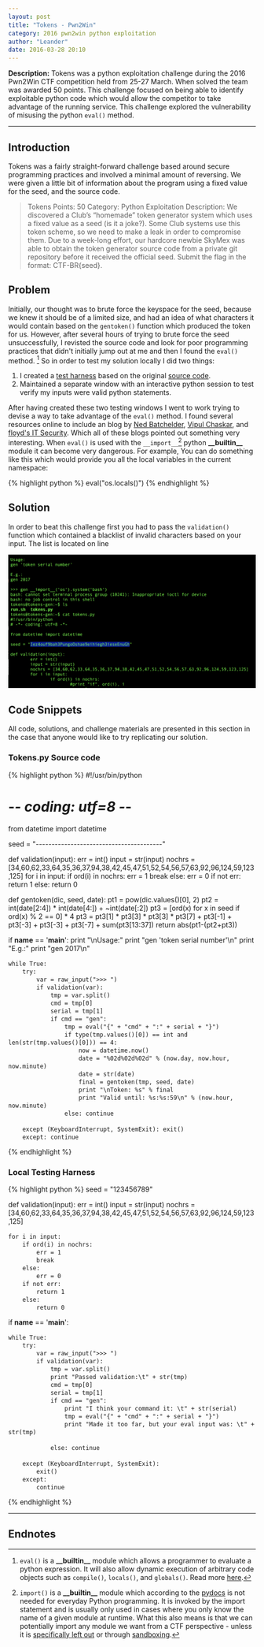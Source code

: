 ```yaml
---
layout: post
title: "Tokens - Pwn2Win"
category: 2016 pwn2win python exploitation
author: "Leander"
date: 2016-03-28 20:10
---
```


<strong>Description:</strong> Tokens was a python exploitation challenge during the 2016 Pwn2Win CTF competition held from 25-27 March. When solved the team was awarded 50 points. This challenge focused on being able to identify exploitable python code which would allow the competitor to take advantage of the running service. This challenge explored the vulnerability of misusing the python ```eval()``` method.

<!--break-->

------

## Introduction

Tokens was a fairly straight-forward challenge based around secure programming practices and involved a minimal amount of reversing. We were given a little bit of information about the program using a fixed value for the seed, and the source code.

> Tokens
> Points: 50
> Category: Python Exploitation
> Description:
>We discovered a Club’s “homemade” token generator system which uses a fixed value as a seed (is it a joke?). Some Club systems use this token scheme, so we need to make a leak in order to compromise them. Due to a week-long effort, our hardcore newbie SkyMex was able to obtain the token generator source code from a private git repository before it received the official seed.
>Submit the flag in the format: CTF-BR{seed}.

## Problem

Initially, our thought was to brute force the keyspace for the seed, because we knew it should be of a limited size, and had an idea of what characters it would contain based on the ```gentoken()``` function which produced the token for us. However, after several hours of trying to brute force the seed unsuccessfully, I revisted the source code and look for poor programming practices that didn't initially jump out at me and then I found the ```eval()``` method. [^1] So in order to test my solution locally I did two things:

1. I created a [test harness](#testharness) based on the original [source code](#source).
2. Maintained a separate window with an interactive python session to test verify my inputs were valid python statements.

After having created these two testing windows I went to work trying to devise a way to take advantage of the ```eval()``` method. I found several resources online to include an blog by [Ned Batchelder](http://nedbatchelder.com/blog/201206/eval_really_is_dangerous.html), [Vipul Chaskar](http://vipulchaskar.blogspot.com/2012/10/exploiting-eval-function-in-python.html), and [floyd's IT Security](http://www.floyd.ch/?p=584). Which all of these blogs pointed out something very interesting. When ```eval()``` is used with the ```__import__```[^2] python  __\_\_builtin\_\___ module it can become very dangerous. For example, You can do something like this which would provide you all the local variables in the current namespace:


{% highlight python %}
eval("os.locals()")
{% endhighlight %}


## Solution
In order to beat this challenge first you had to pass the ```validation()``` function which contained a blacklist of invalid characters based on your input. The list is located on line

![solution](/images/2016-Pwn2Win/tokens-solution.png)

## Code Snippets

All code, solutions, and challenge materials are presented in this section in the case that anyone would like to try replicating our solution.

### <a name="source">Tokens.py Source code</a>

{% highlight python %}
#!/usr/bin/python
# -*- coding: utf=8 -*-

from datetime import datetime

seed = "----------------------------------------"

def validation(input):
	err = int()
	input = str(input)
	nochrs = [34,60,62,33,64,35,36,37,94,38,42,45,47,51,52,54,56,57,63,92,96,124,59,123,125]
	for i in input:
		if ord(i) in nochrs:
			err = 1
			break
		else:
			err = 0
	if not err: return 1
	else: return 0

def gentoken(dic, seed, date):
	pt1 = pow(dic.values()[0], 2)
	pt2 = int(date[2:4]) * int(date[4:]) + ~int(date[:2])
	pt3 = [ord(x) for x in seed if ord(x) % 2 == 0] * 4
	pt3 = pt3[1] * pt3[3] * pt3[3] * pt3[7] + pt3[-1] + pt3[-3] + pt3[-3] + pt3[-7] + sum(pt3[13:37])
	return abs(pt1-(pt2+pt3))


if __name__ == '__main__':
	print "\nUsage:"
	print "gen 'token serial number'\n"
	print "E.g.:"
	print "gen 2017\n"

	while True:
		try:
			var = raw_input(">>> ")
			if validation(var):
				tmp = var.split()
				cmd = tmp[0]
				serial = tmp[1]
				if cmd == "gen":
					tmp = eval("{" + "cmd" + ":" + serial + "}")
					if type(tmp.values()[0]) == int and len(str(tmp.values()[0])) == 4:
						now = datetime.now()
						date = "%02d%02d%02d" % (now.day, now.hour, now.minute)
						date = str(date)
						final = gentoken(tmp, seed, date)
						print "\nToken: %s" % final
						print "Valid until: %s:%s:59\n" % (now.hour, now.minute)
					else: continue

		except (KeyboardInterrupt, SystemExit): exit()
		except: continue
{% endhighlight %}


### <a name="testharness">Local Testing Harness</a>


{% highlight python %}
seed = "123456789"

def validation(input):
    err = int()
    input = str(input)
    nochrs = [34,60,62,33,64,35,36,37,94,38,42,45,47,51,52,54,56,57,63,92,96,124,59,123,125]

    for i in input:
        if ord(i) in nochrs:
        	err = 1
        	break
        else:
        	err = 0
        if not err:
            return 1
        else:
            return 0

if __name__ == '__main__':

    while True:
        try:
            var = raw_input(">>> ")
            if validation(var):
                tmp = var.split()
                print "Passed validation:\t" + str(tmp)
                cmd = tmp[0]
                serial = tmp[1]
                if cmd == "gen":
                    print "I think your command it: \t" + str(serial)
                    tmp = eval("{" + "cmd" + ":" + serial + "}")
                    print "Made it too far, but your eval input was: \t" + str(tmp)

                else: continue

        except (KeyboardInterrupt, SystemExit):
            exit()
        except:
            continue
{% endhighlight %}

------

## Endnotes

[^1]: ```eval()``` is a __\_\_builtin\_\___ module which allows a programmer to evaluate a python expression. It will also allow dynamic execution of arbitrary code objects such as ```compile()```, ```locals()```, and ```globals()```. Read more [here](https://docs.python.org/2/library/functions.html#eval).

[^2]: ```import()``` is a __\_\_builtin\_\___ module which according to the [pydocs](https://docs.python.org/2/library/functions.html#__import__) is not needed for everyday Python programming. It is invoked by the import statement and is usually only used in cases where you only know the name of a given module at runtime. What this also means is that we can potentially import any module we want from a CTF perspective - unless it is [specifically left out](http://stackoverflow.com/questions/1350466/preventing-python-code-from-importing-certain-modules) or through [sandboxing](https://wiki.python.org/moin/SandboxedPython).
